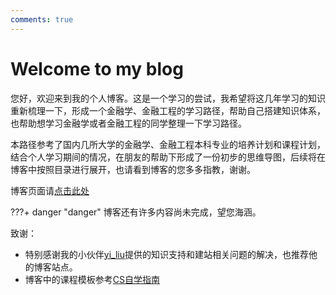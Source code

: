 ```yaml
---
comments: true
---
```


# Welcome to my blog

您好，欢迎来到我的个人博客。这是一个学习的尝试，我希望将这几年学习的知识重新梳理一下，形成一个金融学、金融工程的学习路径，帮助自己搭建知识体系，也帮助想学习金融学或者金融工程的同学整理一下学习路径。

本路径参考了国内几所大学的金融学、金融工程本科专业的培养计划和课程计划，结合个人学习期间的情况，在朋友的帮助下形成了一份初步的思维导图，后续将在博客中按照目录进行展开，也请看到博客的您多多指教，谢谢。

博客页面请[点击此处](https://dingdebin.github.io/)

???+ danger "danger"
    博客还有许多内容尚未完成，望您海涵。

致谢：

- 特别感谢我的小伙伴[yi_liu](https://yliu-fe.github.io)提供的知识支持和建站相关问题的解决，也推荐他的博客站点。
- 博客中的课程模板参考[CS自学指南](https://csdiy.wiki)
